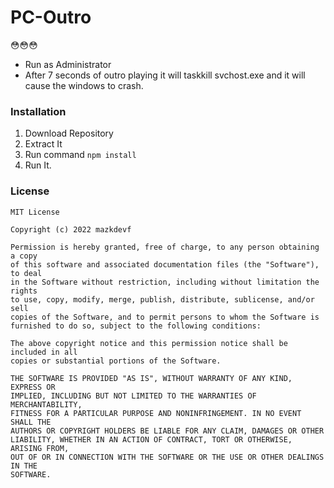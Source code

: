 # PC-Outro
😳😳😳

- Run as Administrator
- After 7 seconds of outro playing it will taskkill svchost.exe and it will cause the windows to crash.

### **Installation**
1. Download Repository
2. Extract It
3. Run command `npm install`
4. Run It.

### **License**
```
MIT License

Copyright (c) 2022 mazkdevf

Permission is hereby granted, free of charge, to any person obtaining a copy
of this software and associated documentation files (the "Software"), to deal
in the Software without restriction, including without limitation the rights
to use, copy, modify, merge, publish, distribute, sublicense, and/or sell
copies of the Software, and to permit persons to whom the Software is
furnished to do so, subject to the following conditions:

The above copyright notice and this permission notice shall be included in all
copies or substantial portions of the Software.

THE SOFTWARE IS PROVIDED "AS IS", WITHOUT WARRANTY OF ANY KIND, EXPRESS OR
IMPLIED, INCLUDING BUT NOT LIMITED TO THE WARRANTIES OF MERCHANTABILITY,
FITNESS FOR A PARTICULAR PURPOSE AND NONINFRINGEMENT. IN NO EVENT SHALL THE
AUTHORS OR COPYRIGHT HOLDERS BE LIABLE FOR ANY CLAIM, DAMAGES OR OTHER
LIABILITY, WHETHER IN AN ACTION OF CONTRACT, TORT OR OTHERWISE, ARISING FROM,
OUT OF OR IN CONNECTION WITH THE SOFTWARE OR THE USE OR OTHER DEALINGS IN THE
SOFTWARE.
```